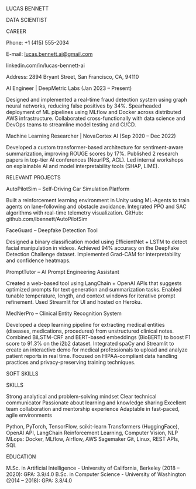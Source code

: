 LUCAS BENNETT

DATA SCIENTIST

CAREER

Phone: +1 (415) 555-2034

E-mail: lucas.bennett.ai@gmail.com

linkedin.com/in/lucas-bennett-ai

Address: 2894 Bryant Street, San Francisco, CA, 94110

AI Engineer | DeepMetric Labs (Jan 2023 – Present)

Designed and implemented a real-time fraud detection system using graph neural networks, reducing false positives by 34%.
Spearheaded deployment of ML pipelines using MLflow and Docker across distributed AWS infrastructure.
Collaborated cross-functionally with data science and DevOps teams to streamline model testing and CI/CD.

Machine Learning Researcher | NovaCortex AI (Sep 2020 – Dec 2022)

Developed a custom transformer-based architecture for sentiment-aware summarization, improving ROUGE scores by 17%.
Published 2 research papers in top-tier AI conferences (NeurIPS, ACL).
Led internal workshops on explainable AI and model interpretability tools (SHAP, LIME).

RELEVANT PROJECTS

 AutoPilotSim – Self-Driving Car Simulation Platform

Built a reinforcement learning environment in Unity using ML-Agents to train agents on lane-following and obstacle avoidance.
Integrated PPO and SAC algorithms with real-time telemetry visualization.
GitHub: github.com/lbennett/AutoPilotSim

FaceGuard – Deepfake Detection Tool

Designed a binary classification model using EfficientNet + LSTM to detect facial manipulation in videos.
Achieved 94% accuracy on the DeepFake Detection Challenge dataset.
Implemented Grad-CAM for interpretability and confidence heatmaps.

PromptTutor – AI Prompt Engineering Assistant

Created a web-based tool using LangChain + OpenAI APIs that suggests optimized prompts for text generation and summarization
tasks.
Enabled tunable temperature, length, and context windows for iterative prompt refinement.
Used Streamlit for UI and hosted on Heroku.

MedNerPro – Clinical Entity Recognition System

Developed  a  deep  learning  pipeline  for  extracting  medical  entities  (diseases,  medications,  procedures)  from  unstructured  clinical
notes.
Combined BiLSTM-CRF and BERT-based embeddings (BioBERT) to boost F1 score to 91.3% on the i2b2 dataset.
Integrated spaCy and Streamlit to create an interactive demo for medical professionals to upload and analyze patient reports in real
time.
Focused on HIPAA-compliant data handling practices and privacy-preserving training techniques.

SOFT SKILLS

SKILLS

Strong analytical and problem-solving mindset
Clear technical communicator
Passionate about learning and knowledge sharing
Excellent team collaboration and mentorship experience
Adaptable in fast-paced, agile environments

Python, PyTorch, TensorFlow, scikit-learn
Transformers (HuggingFace), OpenAI API,
LangChain
Reinforcement Learning, Computer Vision, NLP
MLops: Docker, MLflow, Airflow, AWS Sagemaker
Git, Linux, REST APIs, SQL

EDUCATION

M.Sc. in Artificial Intelligence - University of California, Berkeley (2018 – 2020): GPA: 3.9/4.0
B.Sc. in Computer Science - University of Washington (2014 – 2018): GPA: 3.8/4.0


